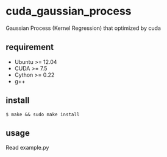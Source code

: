 # cuda_gaussian_process
Gaussian Process (Kernel Regression) that optimized by cuda
## requirement
* Ubuntu >= 12.04
* CUDA >= 7.5
* Cython >= 0.22
* g++ 

## install
```
$ make && sudo make install
```

## usage
Read example.py

